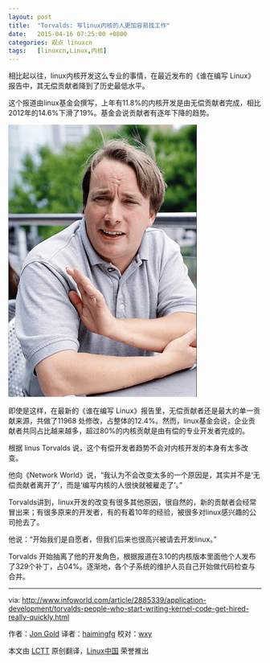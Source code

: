```yaml
---
layout: post
title:	"Torvalds: 写linux内核的人更加容易找工作"
date:	2015-04-16 07:25:00 +0800 
categories:	观点 linuxcn 
tags:	[linuxcn,Linux,内核]
---
```



相比起以往，linux内核开发这么专业的事情，在最近发布的《谁在编写 Linux》报告中，其无偿贡献者降到了历史最低水平。


这个报道由linux基金会撰写，上年有11.8%的内核开发是由无偿贡献者完成，相比2012年的14.6%下滑了19%。基金会说贡献者有逐年下降的趋势。


![](/Asserts/Images/album/201504/15/222557btzvvevrtre3kref.png)


即使是这样，在最新的《谁在编写 Linux》报告里，无偿贡献者还是最大的单一贡献来源，共做了11968 处修改，占整体的12.4%。然而，linux基金会说，企业贡献者共同占比越来越多，超过80%的内核贡献是由有偿的专业开发者完成的。


根据 linus Torvalds 说，这个有偿开发者趋势不会对内核开发的本身有太多改变。


他向《Network World》说，“我认为不会改变太多的一个原因是，其实并不是‘无偿贡献者离开了’，而是‘编写内核的人很快就被雇走了’。”


Torvalds讲到，linux开发的改变有很多其他原因，很自然的，新的贡献者会经常冒出来；有很多原来的开发者，有的有着10年的经验，被很多对linux感兴趣的公司抢去了。


他说：“开始我们是自愿者，但我们后来也很高兴被请去开发linux。”


Torvalds 开始抽离了他的开发角色，根据报道在3.10的内核版本里面他个人发布了329个补丁，占04%。逐渐地，各个子系统的维护人员自己开始做代码检查与合并。




---


via: <http://www.infoworld.com/article/2885339/application-development/torvalds-people-who-start-writing-kernel-code-get-hired-really-quickly.html>


作者：[Jon Gold](http://www.infoworld.com/author/Jon-Gold/) 译者：[haimingfg](https://github.com/haimingfg) 校对：[wxy](https://github.com/wxy)


本文由 [LCTT](https://github.com/LCTT/TranslateProject) 原创翻译，[Linux中国](http://linux.cn/) 荣誉推出
